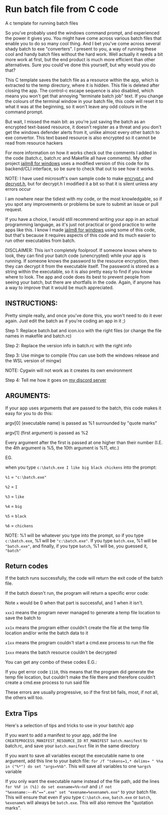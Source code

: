 # Run batch file from C code
A c template for running batch files

So you've probably used the windows command prompt, and experienced the power it gives you. You might have come across various batch files that enable you to do so many cool thing. And I bet you've come across several shady batch to exe "converters". I present to you, a way of running these cool and handy batch files without the hard work. Well actually it needs a bit more work at first, but the end product is much more efficient than other alternatives. Sure you could've done this yourself, but why would you do that?

This C template saves the batch file as a resource within the app, which is extracted to the temp directory, where it is hidden. This file is deleted after closing the app. The control-c escape sequence is also disabled, which means you won't get that annoying "terminate batch job" text. If you change the colours of the terminal window in your batch file, this code will reset it to what it was at the beginning, so it won't leave any odd colours in the command prompt.

But wait, I missed the main bit: as you're just saving the batch as an encrypted text-based resource, it doesn't register as a threat and you don't get the windows defender alerts from it, unlike almost every other batch to exe convertor. This text based resource is also encrypted so it cannot be read from resource hackers

For more information on how it works check out the comments I added in the code (batch.c, batch.rc and Makefile all have comments). My other project [jailm8 for windows](https://github.com/SarKaa/jailm8-windows) uses a modified version of this code for its backend/CLI interface, so be sure to check that out to see how it works.

NOTE: I have used microsoft's own sample code to make [encrypt.c](https://docs.microsoft.com/en-us/windows/win32/seccrypto/example-c-program-encrypting-a-file) and [decrypt.h](https://docs.microsoft.com/en-us/windows/win32/seccrypto/example-c-program-decrypting-a-file), but for decrypt.h I modified it a bit so that it is silent unless any errors occur

I am nowhere near the tidiest with my code, or the most knowledgable, so if you spot any improvements or problems be sure to submit an issue or pull request. 

If you have a choice, I would still recommend writing your app in an actual programming language, as it's just not practical or good practice to write apps like this. I know I made [jailm8 for windows](https://github.com/SarKaa/jailm8-windows) using some of this code, but that's because it requires aspects of this code and its much easier to run other executables from batch.

DISCLAIMER: This isn't completely foolproof. If someone knows where to look, they can find your batch code (unencrypted) while your app is running. If someone knows the password to the resource encryption, then they can decrypt it from the executable itself. The password is stored as a string within the executable, so it is also pretty easy to find if you know where to look. The app and code does its best to prevent people from seeing your batch, but there are shortfalls in the code. Again, if anyone has a way to improve that it would be much appreciated. 

## INSTRUCTIONS: 
Pretty simple really, and once you've done this, you won't need to do it ever again. Just edit the batch as if you're coding an app in it ;)

Step 1: Replace batch.bat and icon.ico with the right files (or change the file names in makefile and batch.rc)

Step 2: Replace the version info in batch.rc with the right info

Step 3: Use mingw to compile (You can use both the windows release and the WSL version of mingw)

NOTE: Cygwin will not work as it creates its own environment

Step 4: Tell me how it goes on [my discord server](https://discord.gg/VDUFB3gpeQ)


## ARGUMENTS:

If your app uses arguments that are passed to the batch, this code makes it easy for you to do this:

argv[0] (executable name) is passed as %1 surrounded  by "quote marks"

argv[1] (first argument) is passed as %2

Every argument after the first is passed at one higher than their number (I.E. the 4th argument is %5, the 10th argument is %11, etc.)


EG.

when you type ```c:\batch.exe I like big black chickens``` into the prompt:

```%1``` = ```"c:\batch.exe"```

```%2``` = ```I```

```%3``` = ```like```

```%4``` = ```big```

```%5``` = ```black```

```%6``` = ```chickens```

NOTE: %1 will be whatever you type into the prompt, so if you type ```c:\batch.exe```, %1 will be ```"c:\batch.exe"```. If you type ```batch.exe```, %1 will be ```"batch.exe"```, and finally, if you type ```batch```, %1 will be, you guessed it, ```"batch"```

## Return codes
If the batch runs successfully, the code will return the exit code of the batch file.

If the batch doesn't run, the program will return a specific error code:

Note ```x``` would be 0 when that part is successful, and 1 when it isn't.

```xxx1``` means the program never managed to generate a temp file location to save the batch to

```xx1x``` means the program either couldn't create the file at the temp file location and/or write the batch data to it

```x1xx``` means the program couldn't start a cmd.exe process to run the file

```1xxx``` means the batch resource couldn't be decrypted

You can get any combo of these codes E.G.:

If you get error code ```1110```, this means that the program did generate the temp file location, but couldn't make the file there and therefore couldn't create a cmd.exe process to run said file

These errors are usually progressive, so if the first bit fails, most, if not all, the others will too.
## Extra Tips
Here's a selection of tips and tricks to use in your batch/c app

If you want to add a manifest to your app, add the line ```CREATEPROCESS_MANIFEST_RESOURCE_ID RT_MANIFEST batch.manifest``` to batch.rc, and save your ```batch.manifest``` file in the same directory

If you want to save all variables except the executable name to one argument, add this line to your batch file: ```for /f "tokens=1,* delims= " %%a in ("%*") do set "args=%%b"```. This will save all variables to one ```%args%``` variable

If you only want the executable name instead of the file path, add the lines ```for %%F in (%1) do set exename=%%~nxF``` and ```if not "%exename:~-4%"==".exe" set "exename=%exename%.exe"``` to your batch file. This will ensure that even if you type ```C:\batch.exe```, ```batch.exe``` or ```batch```, ```%exename%``` will always be ```batch.exe```. This will also remove the "quotation marks".

